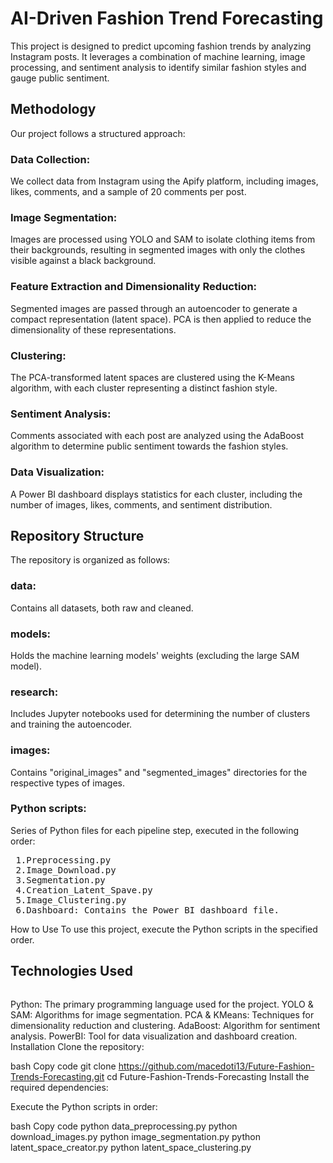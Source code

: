 <h1>AI-Driven Fashion Trend Forecasting</h1>

This project is designed to predict upcoming fashion trends by analyzing Instagram posts. It leverages a combination of machine learning, image processing, and sentiment analysis to identify similar fashion styles and gauge public sentiment.

<h2>Methodology</h2>
Our project follows a structured approach:

<h3>Data Collection:</h3> We collect data from Instagram using the Apify platform, including images, likes, comments, and a sample of 20 comments per post.

<h3>Image Segmentation:</h3> Images are processed using YOLO and SAM to isolate clothing items from their backgrounds, resulting in segmented images with only the clothes visible against a black background.

<h3>Feature Extraction and Dimensionality Reduction:</h3> Segmented images are passed through an autoencoder to generate a compact representation (latent space). PCA is then applied to reduce the dimensionality of these representations.

<h3>Clustering:</h3>The PCA-transformed latent spaces are clustered using the K-Means algorithm, with each cluster representing a distinct fashion style.

<h3>Sentiment Analysis:</h3> Comments associated with each post are analyzed using the AdaBoost algorithm to determine public sentiment towards the fashion styles.

<h3>Data Visualization:</h3> A Power BI dashboard displays statistics for each cluster, including the number of images, likes, comments, and sentiment distribution.

<h2>Repository Structure</h2>
The repository is organized as follows:

<h3>data:</h3> Contains all datasets, both raw and cleaned.
<h3>models:</h3> Holds the machine learning models' weights (excluding the large SAM model).
<h3>research:</h3> Includes Jupyter notebooks used for determining the number of clusters and training the autoencoder.
<h3>images:</h3> Contains "original_images" and "segmented_images" directories for the respective types of images.
<h3>Python scripts:</h3> Series of Python files for each pipeline step, executed in the following order:
<pre>
 1.Preprocessing.py
 2.Image_Download.py
 3.Segmentation.py
 4.Creation_Latent_Spave.py
 5.Image_Clustering.py
 6.Dashboard: Contains the Power BI dashboard file.
</pre>
How to Use
To use this project, execute the Python scripts in the specified order.

<h2>Technologies Used</h2>
<pre></pre>Python: The primary programming language used for the project.
YOLO & SAM: Algorithms for image segmentation.
PCA & KMeans: Techniques for dimensionality reduction and clustering.
AdaBoost: Algorithm for sentiment analysis.
PowerBI: Tool for data visualization and dashboard creation.
</pre>
Installation
Clone the repository:

bash
Copy code
git clone https://github.com/macedoti13/Future-Fashion-Trends-Forecasting.git
cd Future-Fashion-Trends-Forecasting
Install the required dependencies:

Execute the Python scripts in order:

bash
Copy code
python data_preprocessing.py
python download_images.py
python image_segmentation.py
python latent_space_creator.py
python latent_space_clustering.py
